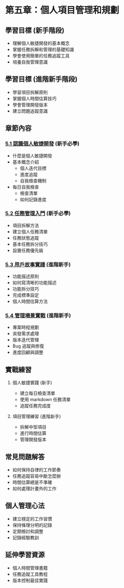 # 第五章：個人項目管理和規劃

## 學習目標 (新手階段)
- 理解個人敏捷開發的基本概念
- 掌握任務拆解和管理的基礎知識
- 學會使用簡單的任務追蹤工具
- 培養自我管理意識

## 學習目標 (進階新手階段)
- 學習項目拆解原則
- 掌握個人時間估算技巧
- 學會管理開發版本
- 建立問題追蹤意識

## 章節內容

### [5.1 認識個人敏捷開發](5-1.md) (新手必學)
- 什麼是個人敏捷開發
- 基本概念介紹
  - 個人迭代目標
  - 進度追蹤
  - 自我檢查機制
- 每日自我檢查
  - 檢查清單
  - 如何記錄進度

### [5.2 任務管理入門](5-2.md) (新手必學)
- 項目拆解方法
- 建立個人任務清單
- 任務狀態追蹤
- 基本任務拆分技巧
- 設置任務優先級

### [5.3 用戶故事實踐](5-3.md) (進階新手)
- 功能描述原則
- 如何寫清晰的功能描述
- 功能拆分技巧
- 完成標準設定
- 個人時間估算方法

### [5.4 管理場景實戰](5-4.md) (進階新手)
- 專案時程規劃
- 突發需求處理
- 版本迭代管理
- Bug 追蹤與修復
- 進度回顧與調整

## 實戰練習
1. 個人敏捷實踐 (新手)
   - 建立每日檢查清單
   - 使用 markdown 任務清單
   - 追蹤任務完成度

2. 項目管理練習 (進階新手)
   - 拆解中型項目
   - 進行時間估算
   - 管理開發版本

## 常見問題解答
- 如何保持自律的工作節奏
- 任務追蹤容易中斷怎麼辦
- 時間估算總是不準確
- 如何處理計畫外的工作

## 個人管理心法
- 建立穩定的工作習慣
- 保持條理分明的記錄
- 定期檢討和調整
- 記錄經驗教訓

## 延伸學習資源
- 個人時間管理書籍
- 任務追蹤工具教程
- 版本控制最佳實踐 